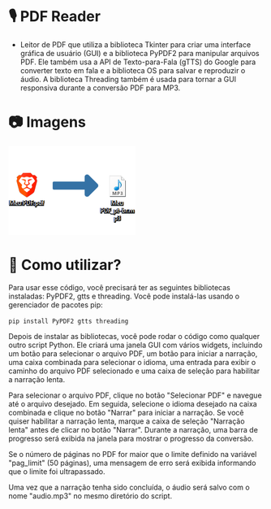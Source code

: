 # __🎙️ PDF Reader__
- Leitor de PDF que utiliza a biblioteca Tkinter para criar uma interface gráfica de usuário (GUI) e a biblioteca PyPDF2 para manipular arquivos PDF. Ele também usa a API de Texto-para-Fala (gTTS) do Google para converter texto em fala e a biblioteca OS para salvar e reproduzir o áudio. A biblioteca Threading também é usada para tornar a GUI responsiva durante a conversão PDF para MP3.

# __📷 Imagens__
![](/img_exemplo.png?raw=true "Exemplo") <br>

# __🤔 Como utilizar?__
Para usar esse código, você precisará ter as seguintes bibliotecas instaladas: PyPDF2, gtts e threading. Você pode instalá-las usando o gerenciador de pacotes pip:

`pip install PyPDF2 gtts threading`

Depois de instalar as bibliotecas, você pode rodar o código como qualquer outro script Python. Ele criará uma janela GUI com vários widgets, incluindo um botão para selecionar o arquivo PDF, um botão para iniciar a narração, uma caixa combinada para selecionar o idioma, uma entrada para exibir o caminho do arquivo PDF selecionado e uma caixa de seleção para habilitar a narração lenta.

Para selecionar o arquivo PDF, clique no botão "Selecionar PDF" e navegue até o arquivo desejado. Em seguida, selecione o idioma desejado na caixa combinada e clique no botão "Narrar" para iniciar a narração. Se você quiser habilitar a narração lenta, marque a caixa de seleção "Narração lenta" antes de clicar no botão "Narrar". Durante a narração, uma barra de progresso será exibida na janela para mostrar o progresso da conversão.

Se o número de páginas no PDF for maior que o limite definido na variável "pag_limit" (50 páginas), uma mensagem de erro será exibida informando que o limite foi ultrapassado.

Uma vez que a narração tenha sido concluída, o áudio será salvo com o nome "audio.mp3" no mesmo diretório do script.
